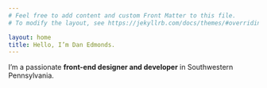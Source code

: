 ```yaml
---
# Feel free to add content and custom Front Matter to this file.
# To modify the layout, see https://jekyllrb.com/docs/themes/#overriding-theme-defaults

layout: home
title: Hello, I’m Dan Edmonds.
---
```


I’m a passionate **front-end designer and developer** in Southwestern Pennsylvania.

